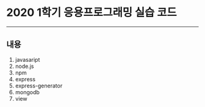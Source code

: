 # 2020 1학기 응용프로그래밍 실습 코드

---

## 내용

1. javasaript
2. node.js
3. npm
4. express
5. express-generator
6. mongodb
7. view
